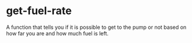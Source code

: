 # get-fuel-rate
A function that tells you if it is possible to get to the pump or not based on how far you are and how much fuel is left.
